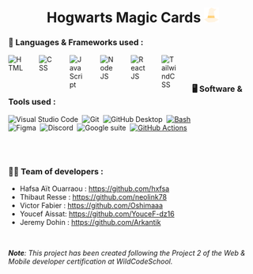 <!-- Header section -->
<h1 align="center">Hogwarts Magic Cards <img src="./public/assets/icon/logo.svg" alt="logo" width="30px" height="30px" ></h1>

### 🧰 Languages & Frameworks used :

<p>
<img align="left" alt="HTML" width="30px" style="padding-right:2rem;" src="https://cdn.jsdelivr.net/gh/devicons/devicon/icons/html5/html5-original.svg"/>
<img align="left" alt="CSS" width="30px" style="padding-right:2rem;" src="https://cdn.jsdelivr.net/gh/devicons/devicon/icons/css3/css3-original.svg"/>      
<img align="left" alt="JavaScript" width="30px" style="padding-right:2rem;" src="https://cdn.jsdelivr.net/gh/devicons/devicon/icons/javascript/javascript-original.svg"/>
<img align="left" alt="NodeJS" width="30px" style="padding-right:2rem;" src="https://cdn.jsdelivr.net/gh/devicons/devicon/icons/nodejs/nodejs-original.svg"/>
<img align="left" alt="ReactJS" width="30px" style="padding-right:2rem;" src="https://cdn.jsdelivr.net/gh/devicons/devicon/icons/react/react-original.svg"/>
<img align="left" alt="TailwindCSS" width="30px" style="padding-right:2rem;" src="https://cdn.jsdelivr.net/gh/devicons/devicon/icons/tailwindcss/tailwindcss-plain.svg"/>
</p>

</br>
</br>

### 🖥️ Software & Tools used :

<p>
<img align="left" alt="Visual Studio Code" style="padding-right:0.5rem;" src="https://img.shields.io/badge/Visual%20Studio%20Code-0078d7.svg?logo=visual-studio-code&logoColor=white"/>
<img align="left" alt="Git" style="padding-right:0.5rem;" src="https://img.shields.io/badge/Git-F05033.svg?logo=git&logoColor=white"/>
<a href="#"><img alt="Bash" style="padding-right:0.5rem;" src="https://img.shields.io/badge/Bash-4EAA25.svg?logo=gnu-bash&logoColor=white"/></a>
<img align="left" alt="GitHub Desktop" style="padding-right:0.5rem;" src="https://img.shields.io/badge/GitHub%20Desktop-8034A9.svg?logo=github&logoColor=white"/>
<a href="#"><img alt="GitHub Actions" style="padding-right:0.5rem;" src="https://img.shields.io/badge/GitHub%20Actions-2671E5.svg?logo=github%20actions&logoColor=white"></a>
<img align="left" alt="Figma" style="padding-right:0.5rem;" src="https://img.shields.io/badge/-Figma-F24E1E.svg?logo=figma&logoColor=white"/>
<img align="left" alt="Discord" style="padding-right:0.5rem;" src="https://img.shields.io/badge/-Discord-5865F2.svg?logo=discord&logoColor=white"/>
<img align="left" alt="Google suite" style="padding-right:0.5rem;" src="https://img.shields.io/badge/-Google Suite-yellow.svg?logo=meistertask&logoColor=white"/>
</p>
</br>

#

### 👨‍💻 Team of developers :

- Hafsa Aït Ouarraou : https://github.com/hxfsa
- Thibaut Resse : https://github.com/neolink78
- Victor Fabier : https://github.com/Oshimaaa
- Youcef Aissat: https://github.com/YouceF-dz16
- Jeremy Dohin : https://github.com/Arkantik

</br>

<em><strong>Note</strong>: This project has been created following the Project 2 of the Web & Mobile developer certification at WildCodeSchool.</em>
